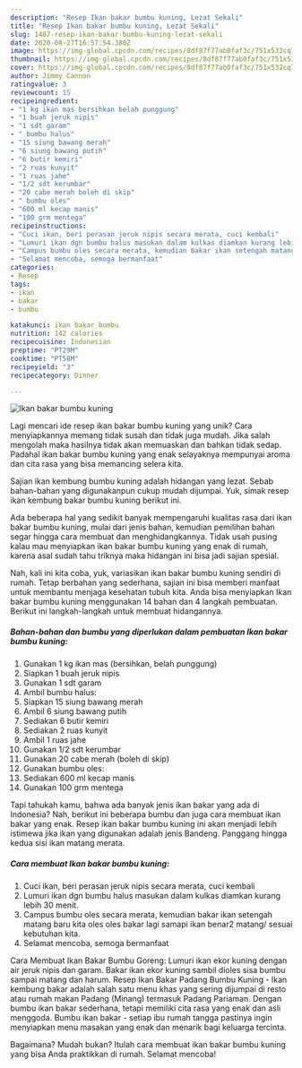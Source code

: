 ```yaml
---
description: "Resep Ikan bakar bumbu kuning, Lezat Sekali"
title: "Resep Ikan bakar bumbu kuning, Lezat Sekali"
slug: 1487-resep-ikan-bakar-bumbu-kuning-lezat-sekali
date: 2020-08-27T16:57:54.380Z
image: https://img-global.cpcdn.com/recipes/8df87f77ab0faf3c/751x532cq70/ikan-bakar-bumbu-kuning-foto-resep-utama.jpg
thumbnail: https://img-global.cpcdn.com/recipes/8df87f77ab0faf3c/751x532cq70/ikan-bakar-bumbu-kuning-foto-resep-utama.jpg
cover: https://img-global.cpcdn.com/recipes/8df87f77ab0faf3c/751x532cq70/ikan-bakar-bumbu-kuning-foto-resep-utama.jpg
author: Jimmy Cannon
ratingvalue: 3
reviewcount: 15
recipeingredient:
- "1 kg ikan mas bersihkan belah punggung"
- "1 buah jeruk nipis"
- "1 sdt garam"
- " bumbu halus"
- "15 siung bawang merah"
- "6 siung bawang putih"
- "6 butir kemiri"
- "2 ruas kunyit"
- "1 ruas jahe"
- "1/2 sdt kerumbar"
- "20 cabe merah boleh di skip"
- " bumbu oles"
- "600 ml kecap manis"
- "100 grm mentega"
recipeinstructions:
- "Cuci ikan, beri perasan jeruk nipis secara merata, cuci kembali"
- "Lumuri ikan dgn bumbu halus masukan dalam kulkas diamkan kurang lebih 30 menit."
- "Campus bumbu oles secara merata, kemudian bakar ikan setengah matang baru kita oles oles bakar lagi samapi ikan benar2 matang/ sesuai kebutuhan kita."
- "Selamat mencoba, semoga bermanfaat"
categories:
- Resep
tags:
- ikan
- bakar
- bumbu

katakunci: ikan bakar bumbu 
nutrition: 142 calories
recipecuisine: Indonesian
preptime: "PT29M"
cooktime: "PT58M"
recipeyield: "3"
recipecategory: Dinner

---
```



![Ikan bakar bumbu kuning](https://img-global.cpcdn.com/recipes/8df87f77ab0faf3c/751x532cq70/ikan-bakar-bumbu-kuning-foto-resep-utama.jpg)

Lagi mencari ide resep ikan bakar bumbu kuning yang unik? Cara menyiapkannya memang tidak susah dan tidak juga mudah. Jika salah mengolah maka hasilnya tidak akan memuaskan dan bahkan tidak sedap. Padahal ikan bakar bumbu kuning yang enak selayaknya mempunyai aroma dan cita rasa yang bisa memancing selera kita.

Sajian ikan kembung bumbu kuning adalah hidangan yang lezat. Sebab bahan-bahan yang digunakanpun cukup mudah dijumpai. Yuk, simak resep ikan kembung bakar bumbu kuning berikut ini.

Ada beberapa hal yang sedikit banyak mempengaruhi kualitas rasa dari ikan bakar bumbu kuning, mulai dari jenis bahan, kemudian pemilihan bahan segar hingga cara membuat dan menghidangkannya. Tidak usah pusing kalau mau menyiapkan ikan bakar bumbu kuning yang enak di rumah, karena asal sudah tahu triknya maka hidangan ini bisa jadi sajian spesial.


Nah, kali ini kita coba, yuk, variasikan ikan bakar bumbu kuning sendiri di rumah. Tetap berbahan yang sederhana, sajian ini bisa memberi manfaat untuk membantu menjaga kesehatan tubuh kita. Anda bisa menyiapkan Ikan bakar bumbu kuning menggunakan 14 bahan dan 4 langkah pembuatan. Berikut ini langkah-langkah untuk membuat hidangannya.

<!--inarticleads1-->

##### Bahan-bahan dan bumbu yang diperlukan dalam pembuatan Ikan bakar bumbu kuning:

1. Gunakan 1 kg ikan mas (bersihkan, belah punggung)
1. Siapkan 1 buah jeruk nipis
1. Gunakan 1 sdt garam
1. Ambil  bumbu halus:
1. Siapkan 15 siung bawang merah
1. Ambil 6 siung bawang putih
1. Sediakan 6 butir kemiri
1. Sediakan 2 ruas kunyit
1. Ambil 1 ruas jahe
1. Gunakan 1/2 sdt kerumbar
1. Gunakan 20 cabe merah (boleh di skip)
1. Gunakan  bumbu oles:
1. Sediakan 600 ml kecap manis
1. Gunakan 100 grm mentega


Tapi tahukah kamu, bahwa ada banyak jenis ikan bakar yang ada di Indonesia? Nah, berikut ini beberapa bumbu dan juga cara membuat ikan bakar yang enak. Resep ikan bakar bumbu kuning ini akan menjadi lebih istimewa jika ikan yang digunakan adalah jenis Bandeng. Panggang hingga kedua sisi ikan matang merata. 

<!--inarticleads2-->

##### Cara membuat Ikan bakar bumbu kuning:

1. Cuci ikan, beri perasan jeruk nipis secara merata, cuci kembali
1. Lumuri ikan dgn bumbu halus masukan dalam kulkas diamkan kurang lebih 30 menit.
1. Campus bumbu oles secara merata, kemudian bakar ikan setengah matang baru kita oles oles bakar lagi samapi ikan benar2 matang/ sesuai kebutuhan kita.
1. Selamat mencoba, semoga bermanfaat


Cara Membuat Ikan Bakar Bumbu Goreng: Lumuri ikan ekor kuning dengan air jeruk nipis dan garam. Bakar ikan ekor kuning sambil dioles sisa bumbu sampai matang dan harum. Resep Ikan Bakar Padang Bumbu Kuning - Ikan kembung bakar adalah salah satu menu khas yang sering dijumpai di resto atau rumah makan Padang (Minang) termasuk Padang Pariaman. Dengan bumbu ikan bakar sederhana, tetapi memiliki cita rasa yang enak dan asli menggoda. Bumbu ikan bakar - setiap ibu rumah tangga pastinya ingin menyiapkan menu masakan yang enak dan menarik bagi keluarga tercinta. 

Bagaimana? Mudah bukan? Itulah cara membuat ikan bakar bumbu kuning yang bisa Anda praktikkan di rumah. Selamat mencoba!
